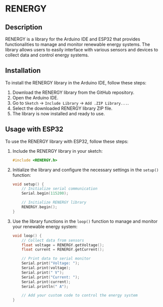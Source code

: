 # RENERGY

## Description
RENERGY is a library for the Arduino IDE and ESP32 that provides functionalities to manage and monitor renewable energy systems. The library allows users to easily interface with various sensors and devices to collect data and control energy systems.

## Installation
To install the RENERGY library in the Arduino IDE, follow these steps:
1. Download the RENERGY library from the GitHub repository.
2. Open the Arduino IDE.
3. Go to `Sketch` -> `Include Library` -> `Add .ZIP Library...`.
4. Select the downloaded RENERGY library ZIP file.
5. The library is now installed and ready to use.

## Usage with ESP32
To use the RENERGY library with ESP32, follow these steps:
1. Include the RENERGY library in your sketch:
   ```cpp
   #include <RENERGY.h>
   ```
2. Initialize the library and configure the necessary settings in the `setup()` function:
   ```cpp
   void setup() {
       // Initialize serial communication
       Serial.begin(115200);

       // Initialize RENERGY library
       RENERGY.begin();
   }
   ```
3. Use the library functions in the `loop()` function to manage and monitor your renewable energy system:
   ```cpp
   void loop() {
       // Collect data from sensors
       float voltage = RENERGY.getVoltage();
       float current = RENERGY.getCurrent();

       // Print data to serial monitor
       Serial.print("Voltage: ");
       Serial.print(voltage);
       Serial.print(" V");
       Serial.print("Current: ");
       Serial.print(current);
       Serial.println(" A");

       // Add your custom code to control the energy system
   }
   ```
